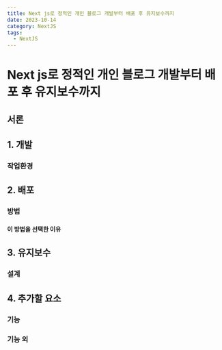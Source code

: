 ```yaml
---
title: Next js로 정적인 개인 블로그 개발부터 배포 후 유지보수까지
date: 2023-10-14
category: NextJS
tags:
  - NextJS
---
```


# Next js로 정적인 개인 블로그 개발부터 배포 후 유지보수까지
## 서론

## 1. 개발
### 작업환경

## 2. 배포
### 방법
#### 이 방법을 선택한 이유

## 3. 유지보수
### 설계

## 4. 추가할 요소
### 기능
### 기능 외